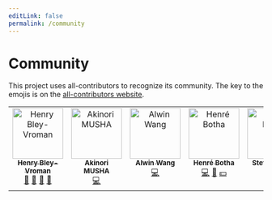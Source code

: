 ```yaml
---
editLink: false
permalink: /community
---
```

<!--
  This file managed in olets/zsh-abbr

  The above frontmatter is used by olets/zsh-abbr-v5-docs
-->


# Community

This project uses all-contributors to recognize its community. The key to the emojis is on the [all-contributors website](https://allcontributors.org/docs/en/emoji-key).

<div class="community">
<!-- ALL-CONTRIBUTORS-LIST:START - Do not remove or modify this section -->
<!-- prettier-ignore-start -->
<!-- markdownlint-disable -->
<table>
  <tbody>
    <tr>
      <td align="center" valign="top" width="14.28%"><a href="https://olets.dev"><img src="https://avatars.githubusercontent.com/u/3282350?v=4?s=100" width="100px;" alt="Henry Bley-Vroman"/><br /><sub><b>Henry Bley-Vroman</b></sub></a><br /><a href="#doc-olets" title="Documentation">📖</a> <a href="#design-olets" title="Design">🎨</a> <a href="#question-olets" title="Answering Questions">💬</a> <a href="#tool-olets" title="Tools">🔧</a></td>
      <td align="center" valign="top" width="14.28%"><a href="https://github.com/knu"><img src="https://avatars.githubusercontent.com/u/10236?v=4?s=100" width="100px;" alt="Akinori MUSHA"/><br /><sub><b>Akinori MUSHA</b></sub></a><br /><a href="#code-knu" title="Code">💻</a></td>
      <td align="center" valign="top" width="14.28%"><a href="http://researchgate.net/profile/Alwin_Wang"><img src="https://avatars.githubusercontent.com/u/16846521?v=4?s=100" width="100px;" alt="Alwin Wang"/><br /><sub><b>Alwin Wang</b></sub></a><br /><a href="#code-alwinw" title="Code">💻</a></td>
      <td align="center" valign="top" width="14.28%"><a href="https://github.com/henrebotha"><img src="https://avatars.githubusercontent.com/u/5593874?v=4?s=100" width="100px;" alt="Henré Botha"/><br /><sub><b>Henré Botha</b></sub></a><br /><a href="#code-henrebotha" title="Code">💻</a> <a href="#ideas-henrebotha" title="Ideas, Planning, & Feedback">🤔</a> <a href="#financial-henrebotha" title="Financial">💵</a></td>
      <td align="center" valign="top" width="14.28%"><a href="https://www.stefanhojer.de/"><img src="https://avatars.githubusercontent.com/u/436889?v=4?s=100" width="100px;" alt="Stefan Hojer"/><br /><sub><b>Stefan Hojer</b></sub></a><br /><a href="#code-hojerst" title="Code">💻</a></td>
    </tr>
  </tbody>
</table>

<!-- markdownlint-restore -->
<!-- prettier-ignore-end -->

<!-- ALL-CONTRIBUTORS-LIST:END -->
</div>